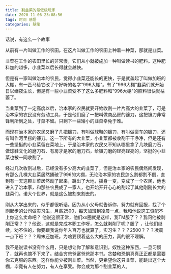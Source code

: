 ```yaml
---
title: 割韭菜的最低级玩家
date: 2020-11-06 23:08:56
tags: 时间 感悟
categories: 随笔
---
```


话说，有这么一个故事

从前有一片叫做工作的农田。在这片叫做工作的农田上种着一种菜，那就是韭菜。

韭菜在工作的农田里长的非常慢，它们从小就被施加一种叫做读书的肥料。这种肥料加的越多，小韭菜以后长得就会越快。

但是有一家叫做治本的农民，觉得小韭菜还能长的更快，于是就盖起了叫做加班的大棚，有一匹马给它改了个好听的名字"996大棚"。有了"996大棚"韭菜们就开始日以继夜生长，但是有一些小韭菜受不了这么多肥料和"996大棚"的照料很快就枯萎了。

当韭菜到了一定高度以后，治本家的农民就要开始收割一片片高大的韭菜了，可是治本家的农民没有劳动工具，于是他们磨了一把叫做商品房的镰刀，这把镰刀非常锋利所到之处，寸菜不留。只剩下一些矮小的韭菜幸免于难。

而现在治本家的农民又磨了几把镰刀，有叫做球鞋的镰刀，有叫做豪车的镰刀，还有叫作河里捞的镰刀。这一下所有的大韭菜，小韭菜都被收割干干净净，但是还有一些坚挺的小韭菜留在菜地上，于是治本家的农民又不知从哪里拿了几块磨刀石，做球鞋文化的磨刀石、有房才是家的磨刀石，给镰刀磨的锃亮锃亮的，坚挺的小韭菜也被一同收割了。

经过几次收割过后，已经没有多少高大的韭菜了，但是治本家的农民偶然间发现，有那么几棵大韭菜居然捅破了996的大棚，无论治本家的农民怎么割都割不倒，直到有一天这颗韭菜居然动了起来，跳出了大地，摇身一变，变成了一个农民，他也进入了治本家，和那些农民成了一家人，也开始开开心心的割起了其他刚刚长大的韭菜们。诺大个世界，就是这么被割来割去的。

刚从大学出来的，似乎都很听话。因为从小父母就告诉你，努力就有回报，找了个刚起步的公司做实习生，月薪2500，每天加班到凌晨一点，我和他说这工资配不上你这么卖命吧？ 他说这很正常，他们xx圈就是这样，我TM服了？？我问他被剥削正常？？？他说，这就是完成本职工作呀，怎么就剥削了呢？服了 ，让他们继续，劝不住的，你要跟我说你年入百万也就算了，实习生？？？2500？？？凌晨一点下班？？？周末还加班。为啥要顶着这么大的压力，真的很不理解。

我不是说读书没有什么用，只是想让你了解和意识到，奴性这种东西，一旦习惯了，就再也摘不下来了。结合穷爸爸富爸爸那本书。贪婪和恐惧真真正正都是需要你去克服的东西。这样你能少被割韭菜。当然，更希望你这只韭菜，能跳出这个大棚，毕竟有人在努力，有人在享受。你会成为那个割韭菜的人。